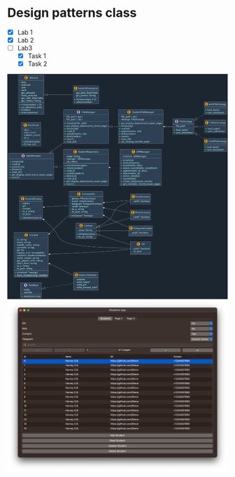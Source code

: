 # Design patterns class 


- [x] Lab 1
- [x] Lab 2
- [ ] Lab3
   - [x] Task 1 
   - [x] Task 2

<img width="800" alt="Lab2" src="Images/Diagram.png?raw=true">

<img width="800" alt="Lab2" src="Images/StudentAppImage.png?raw=true">
